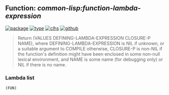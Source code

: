 ## Function: ***common-lisp:function-lambda-expression***
[![package](https://img.shields.io/badge/Package-COMMON--LISP-5f9ea0.svg?style=social&colorA=999999)](../) [![type](https://img.shields.io/badge/Type-Function-5f9ea0.svg?style=social&colorA=999999)](../#function) [![clhs](https://img.shields.io/badge/CLHS-FUNCTION--LAMBDA--EXPRESSION-5f9ea0.svg?style=social&colorA=999999)](http://www.lispworks.com/documentation/HyperSpec/Body/f_fn_lam.htm) [![github](https://img.shields.io/badge/GitHub-View_the_source-5f9ea0.svg?style=social&colorA=999999&logo=github)](https://github.com/sbcl/sbcl/blob/master/src/code/describe.lisp/) 

> Return (VALUES DEFINING-LAMBDA-EXPRESSION CLOSURE-P NAME), where
> DEFINING-LAMBDA-EXPRESSION is NIL if unknown, or a suitable argument
> to COMPILE otherwise, CLOSURE-P is non-NIL if the function's definition
> might have been enclosed in some non-null lexical environment, and
> NAME is some name (for debugging only) or NIL if there is no name.

### Lambda list
```
(FUN)
```
